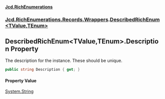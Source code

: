 #### [Jcd.RichEnumerations](index.md 'index')
### [Jcd.RichEnumerations.Records.Wrappers](Jcd.RichEnumerations.Records.Wrappers.md 'Jcd.RichEnumerations.Records.Wrappers').[DescribedRichEnum&lt;TValue,TEnum&gt;](Jcd.RichEnumerations.Records.Wrappers.DescribedRichEnum_TValue,TEnum_.md 'Jcd.RichEnumerations.Records.Wrappers.DescribedRichEnum<TValue,TEnum>')

## DescribedRichEnum<TValue,TEnum>.Description Property

The description for the instance. These should be unique.

```csharp
public string Description { get; }
```

#### Property Value
[System.String](https://docs.microsoft.com/en-us/dotnet/api/System.String 'System.String')